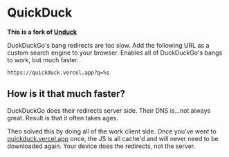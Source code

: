 # QuickDuck

**This is a fork of [Unduck](https://github.com/t3dotgg/unduck)**

DuckDuckGo's bang redirects are too slow. Add the following URL as a custom search engine to your browser. Enables all of DuckDuckGo's bangs to work, but much faster.

```text
https://quickduck.vercel.app?q=%s
```

## How is it that much faster?

DuckDuckGo does their redirects server side. Their DNS is...not always great. Result is that it often takes ages.

Theo solved this by doing all of the work client side. Once you've went to [quickduck.vercel.app](https://quickduck.vercel.app) once, the JS is all cache'd and will never need to be downloaded again. Your device does the redirects, not the server.
